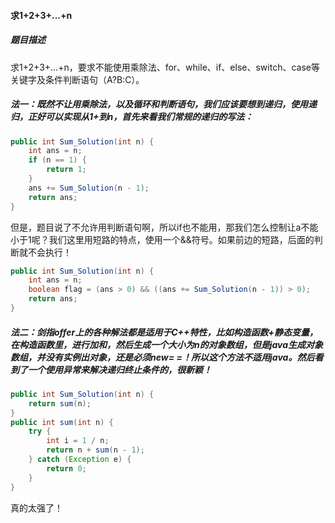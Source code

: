 #### 求1+2+3+...+n

##### 题目描述

求1+2+3+...+n，要求不能使用乘除法、for、while、if、else、switch、case等关键字及条件判断语句（A?B:C）。

<!--more-->

##### 法一：既然不让用乘除法，以及循环和判断语句，我们应该要想到递归，使用递归，正好可以实现从1+到n，首先来看我们常规的递归的写法：

```java
public int Sum_Solution(int n) {
    int ans = n;
    if (n == 1) {
        return 1;
    }
    ans += Sum_Solution(n - 1);
    return ans;
}
```

但是，题目说了不允许用判断语句啊，所以if也不能用，那我们怎么控制让a不能小于1呢？我们这里用短路的特点，使用一个&&符号。如果前边的短路，后面的判断就不会执行！

```java
public int Sum_Solution(int n) {
    int ans = n;
    boolean flag = (ans > 0) && ((ans += Sum_Solution(n - 1)) > 0);
    return ans;
}
```

##### 法二：剑指offer上的各种解法都是适用于C++特性，比如构造函数+静态变量，在构造函数里，进行加和，然后生成一个大小为n的对象数组，但是java生成对象数组，并没有实例出对象，还是必须new= =！所以这个方法不适用java。然后看到了一个使用异常来解决递归终止条件的，很新颖！

```java
public int Sum_Solution(int n) {
    return sum(n);
}
public int sum(int n) {
    try {
        int i = 1 / n;
        return n + sum(n - 1);
    } catch (Exception e) {
        return 0;
    }
}
```

真的太强了！